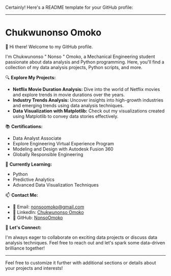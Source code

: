 Certainly! Here's a README template for your GitHub profile:

---

# Chukwunonso Omoko

👋 Hi there! Welcome to my GitHub profile.

I'm Chukwunonso " Nonso " Omoko, a Mechanical Engineering student passionate about data analysis and Python programming. Here, you'll find a collection of my data analysis projects, Python scripts, and more.

🔍 **Explore My Projects:**

- **Netflix Movie Duration Analysis:** Dive into the world of Netflix movies and explore trends in movie durations over the years.
- **Industry Trends Analysis:** Uncover insights into high-growth industries and emerging trends using data analysis techniques.
- **Data Visualization with Matplotlib:** Check out my visualizations created using Matplotlib to convey data stories effectively.

📚 **Certifications:**

- Data Analyst Associate
- Explore Engineering Virtual Experience Program
- Modeling and Design with Autodesk Fusion 360
- Globally Responsible Engineering

🌱 **Currently Learning:**

- Python
- Predictive Analytics
- Advanced Data Visualization Techniques

📫 **Contact Me:**

- 📧 Email: nonsoomoko@gmail.com
- 🔗 LinkedIn: [Chukwunonso Omoko](https://www.linkedin.com/in/chukwunonso-omoko/)
- 🔗 GitHub: [NonsoOmoko](https://github.com/NonsoOmoko)

🌟 **Let's Connect:**

I'm always eager to collaborate on exciting data projects or discuss data analysis techniques. Feel free to reach out and let's spark some data-driven brilliance together!

---

Feel free to customize it further with additional sections or details about your projects and interests!

<!---
NonsoOmoko/NonsoOmoko is a ✨ special ✨ repository because its `README.md` (this file) appears on your GitHub profile.
You can click the Preview link to take a look at your changes.
--->

